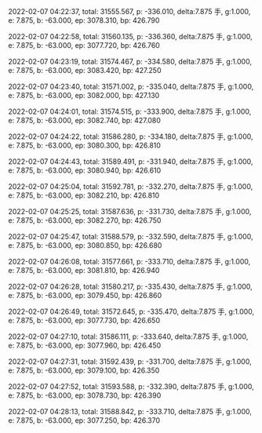 2022-02-07 04:22:37, total: 31555.567, p: -336.010, delta:7.875 手, g:1.000, e: 7.875, b: -63.000, ep: 3078.310, bp: 426.790

2022-02-07 04:22:58, total: 31560.135, p: -336.360, delta:7.875 手, g:1.000, e: 7.875, b: -63.000, ep: 3077.720, bp: 426.760

2022-02-07 04:23:19, total: 31574.467, p: -334.580, delta:7.875 手, g:1.000, e: 7.875, b: -63.000, ep: 3083.420, bp: 427.250

2022-02-07 04:23:40, total: 31571.002, p: -335.040, delta:7.875 手, g:1.000, e: 7.875, b: -63.000, ep: 3082.000, bp: 427.130

2022-02-07 04:24:01, total: 31574.515, p: -333.900, delta:7.875 手, g:1.000, e: 7.875, b: -63.000, ep: 3082.740, bp: 427.080

2022-02-07 04:24:22, total: 31586.280, p: -334.180, delta:7.875 手, g:1.000, e: 7.875, b: -63.000, ep: 3080.300, bp: 426.810

2022-02-07 04:24:43, total: 31589.491, p: -331.940, delta:7.875 手, g:1.000, e: 7.875, b: -63.000, ep: 3080.940, bp: 426.610

2022-02-07 04:25:04, total: 31592.781, p: -332.270, delta:7.875 手, g:1.000, e: 7.875, b: -63.000, ep: 3082.210, bp: 426.810

2022-02-07 04:25:25, total: 31587.636, p: -331.730, delta:7.875 手, g:1.000, e: 7.875, b: -63.000, ep: 3082.270, bp: 426.750

2022-02-07 04:25:47, total: 31588.579, p: -332.590, delta:7.875 手, g:1.000, e: 7.875, b: -63.000, ep: 3080.850, bp: 426.680

2022-02-07 04:26:08, total: 31577.661, p: -333.710, delta:7.875 手, g:1.000, e: 7.875, b: -63.000, ep: 3081.810, bp: 426.940

2022-02-07 04:26:28, total: 31580.217, p: -335.430, delta:7.875 手, g:1.000, e: 7.875, b: -63.000, ep: 3079.450, bp: 426.860

2022-02-07 04:26:49, total: 31572.645, p: -335.470, delta:7.875 手, g:1.000, e: 7.875, b: -63.000, ep: 3077.730, bp: 426.650

2022-02-07 04:27:10, total: 31586.111, p: -333.640, delta:7.875 手, g:1.000, e: 7.875, b: -63.000, ep: 3077.960, bp: 426.450

2022-02-07 04:27:31, total: 31592.439, p: -331.700, delta:7.875 手, g:1.000, e: 7.875, b: -63.000, ep: 3079.100, bp: 426.350

2022-02-07 04:27:52, total: 31593.588, p: -332.390, delta:7.875 手, g:1.000, e: 7.875, b: -63.000, ep: 3078.730, bp: 426.390

2022-02-07 04:28:13, total: 31588.842, p: -333.710, delta:7.875 手, g:1.000, e: 7.875, b: -63.000, ep: 3077.250, bp: 426.370